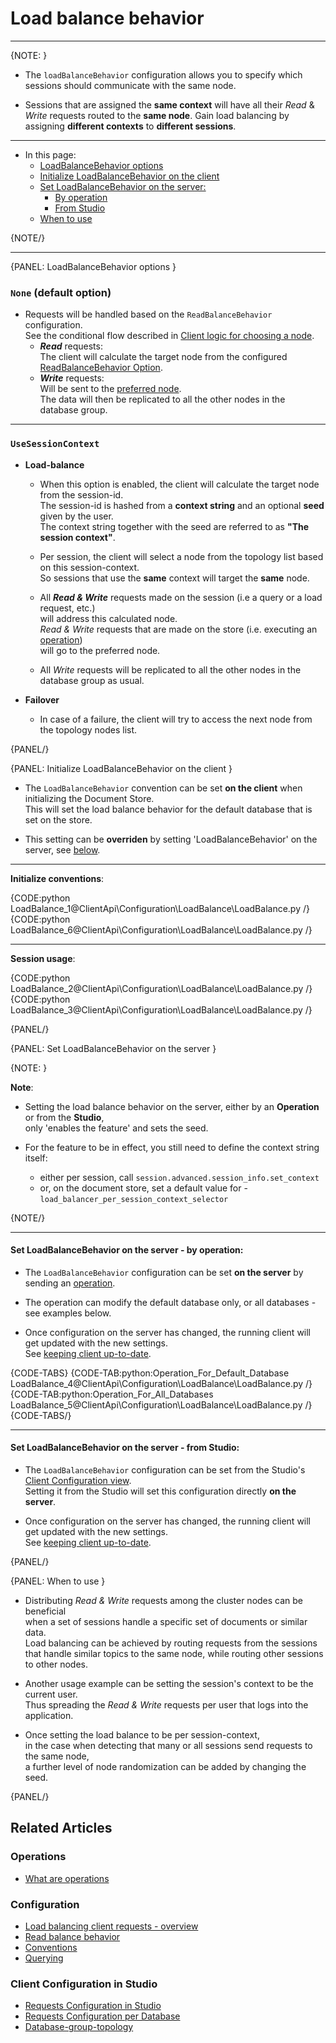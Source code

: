 # Load balance behavior

---

{NOTE: }

* The `loadBalanceBehavior` configuration allows you to specify which sessions should 
  communicate with the same node.  
 
* Sessions that are assigned the **same context** will have all their _Read_ & _Write_ 
  requests routed to the **same node**. Gain load balancing by assigning **different contexts** 
  to **different sessions**.  

---

* In this page:
    * [LoadBalanceBehavior options](../../../client-api/configuration/load-balance/load-balance-behavior#loadbalancebehavior-options)
    * [Initialize LoadBalanceBehavior on the client](../../../client-api/configuration/load-balance/load-balance-behavior#initialize-loadbalancebehavior-on-the-client)
    * [Set LoadBalanceBehavior on the server:](../../../client-api/configuration/load-balance/load-balance-behavior#set-loadbalancebehavior-on-the-server)
        * [By operation](../../../client-api/configuration/load-balance/load-balance-behavior#set-loadbalancebehavior-on-the-server---by-operation)
        * [From Studio](../../../client-api/configuration/load-balance/load-balance-behavior#set-loadbalancebehavior-on-the-server---from-studio)
    * [When to use](../../../client-api/configuration/load-balance/load-balance-behavior#when-to-use)
     
{NOTE/}

---

{PANEL: LoadBalanceBehavior options }

### `None` (default option)

* Requests will be handled based on the `ReadBalanceBehavior` configuration.  
  See the conditional flow described in [Client logic for choosing a node](../../../client-api/configuration/load-balance/overview#client-logic-for-choosing-a-node).  
   * **_Read_** requests:  
     The client will calculate the target node from the configured [ReadBalanceBehavior Option](../../../client-api/configuration/load-balance/read-balance-behavior#readbalancebehavior-options).  
   * **_Write_** requests:  
     Will be sent to the [preferred node](../../../client-api/configuration/load-balance/overview#the-preferred-node).  
     The data will then be replicated to all the other nodes in the database group.
 
---

### `UseSessionContext`

* **Load-balance**

  * When this option is enabled, the client will calculate the target node from the session-id.  
    The session-id is hashed from a **context string** and an optional **seed** given by the user.  
    The context string together with the seed are referred to as **"The session context"**.
  
  * Per session, the client will select a node from the topology list based on this session-context.  
    So sessions that use the **same** context will target the **same** node.
  
  * All **_Read & Write_** requests made on the session (i.e a query or a load request, etc.)  
    will address this calculated node.  
    _Read & Write_ requests that are made on the store (i.e. executing an [operation](../../../client-api/operations/what-are-operations))  
    will go to the preferred node.

  * All _Write_ requests will be replicated to all the other nodes in the database group as usual.

* **Failover**  

  * In case of a failure, the client will try to access the next node from the topology nodes list.

{PANEL/}

{PANEL: Initialize LoadBalanceBehavior on the client }

* The `LoadBalanceBehavior` convention can be set **on the client** when initializing the Document Store.  
  This will set the load balance behavior for the default database that is set on the store.

* This setting can be **overriden** by setting 'LoadBalanceBehavior' on the server, see [below](../../../client-api/configuration/load-balance/load-balance-behavior#set-loadbalancebehavior-on-the-server).

---

**Initialize conventions**:

{CODE:python LoadBalance_1@ClientApi\Configuration\LoadBalance\LoadBalance.py /}
{CODE:python LoadBalance_6@ClientApi\Configuration\LoadBalance\LoadBalance.py /}

---

**Session usage**:

{CODE:python LoadBalance_2@ClientApi\Configuration\LoadBalance\LoadBalance.py /}
{CODE:python LoadBalance_3@ClientApi\Configuration\LoadBalance\LoadBalance.py /}

{PANEL/}

{PANEL: Set LoadBalanceBehavior on the server }

{NOTE: }

**Note**:  

* Setting the load balance behavior on the server, either by an **Operation** or from the **Studio**,  
  only 'enables the feature' and sets the seed.

* For the feature to be in effect, you still need to define the context string itself:  
  * either per session, call `session.advanced.session_info.set_context`  
  * or, on the document store, set a default value for - `load_balancer_per_session_context_selector`  

{NOTE/}

---

#### Set LoadBalanceBehavior on the server - by operation:

* The `LoadBalanceBehavior` configuration can be set **on the server** by sending an [operation](../../../client-api/operations/what-are-operations).

* The operation can modify the default database only, or all databases - see examples below.

* Once configuration on the server has changed, the running client will get updated with the new settings.  
  See [keeping client up-to-date](../../../client-api/configuration/load-balance/overview#keeping-the-client-topology-up-to-date).

{CODE-TABS}
{CODE-TAB:python:Operation_For_Default_Database LoadBalance_4@ClientApi\Configuration\LoadBalance\LoadBalance.py /}
{CODE-TAB:python:Operation_For_All_Databases LoadBalance_5@ClientApi\Configuration\LoadBalance\LoadBalance.py /}
{CODE-TABS/}

---

#### Set LoadBalanceBehavior on the server - from Studio:

* The `LoadBalanceBehavior` configuration can be set from the Studio's [Client Configuration view](../../../studio/database/settings/client-configuration-per-database).  
  Setting it from the Studio will set this configuration directly **on the server**.

* Once configuration on the server has changed, the running client will get updated with the new settings.  
  See [keeping client up-to-date](../../../client-api/configuration/load-balance/overview#keeping-the-client-topology-up-to-date).

{PANEL/}

{PANEL: When to use }

* Distributing _Read & Write_ requests among the cluster nodes can be beneficial  
  when a set of sessions handle a specific set of documents or similar data.  
  Load balancing can be achieved by routing requests from the sessions that handle similar topics to the same node, while routing other sessions to other nodes.  
 
* Another usage example can be setting the session's context to be the current user.  
  Thus spreading the _Read & Write_ requests per user that logs into the application.  

* Once setting the load balance to be per session-context,  
  in the case when detecting that many or all sessions send requests to the same node,  
  a further level of node randomization can be added by changing the seed.  

{PANEL/}

## Related Articles

### Operations

- [What are operations](../../../client-api/operations/what-are-operations)

### Configuration

- [Load balancing client requests - overview](../../../client-api/configuration/load-balance/overview)
- [Read balance behavior](../../../client-api/configuration/load-balance/read-balance-behavior)
- [Conventions](../../../client-api/configuration/conventions)
- [Querying](../../../client-api/configuration/querying)

### Client Configuration in Studio

- [Requests Configuration in Studio](../../../studio/server/client-configuration)
- [Requests Configuration per Database](../../../studio/database/settings/client-configuration-per-database)
- [Database-group-topology](../../../studio/database/settings/manage-database-group#database-group-topology---view)
